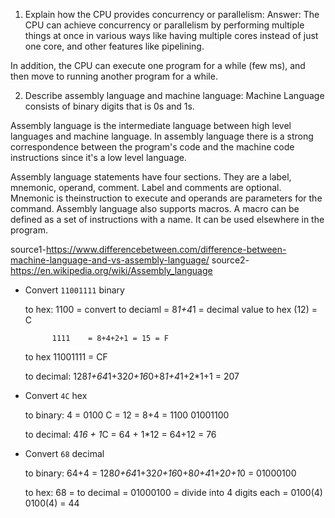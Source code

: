 <!-- Answers to the Short Answer Essay Questions go here -->
  
1. Explain how the CPU provides concurrency or parallelism:
Answer: The CPU can achieve concurrency or parallelism by performing  multiple things at once in various ways like  having multiple cores instead of just one core, and other features like pipelining.

In addition, the CPU can execute one program for a while (few ms), and then move to running another program for a while.

2. Describe assembly language and machine language:
Machine Language consists of binary digits that is 0s and 1s. 

Assembly language is the intermediate language between high level languages and machine language. In assembly language there is a strong correspondence between the program's code and the machine code instructions since it's a low level language.  

Assembly language statements have four sections. They are a label, mnemonic, operand, comment. Label and comments are optional. Mnemonic is theinstruction to execute and operands are parameters for the command. Assembly language also supports macros. A macro can be defined as a set of instructions with a name. It can be used elsewhere in the program.

source1-https://www.differencebetween.com/difference-between-machine-language-and-vs-assembly-language/
source2-https://en.wikipedia.org/wiki/Assembly_language

* Convert `11001111` binary

    to hex: 1100   = convert to deciaml = 8*1+4*1  = decimal value to hex (12)  = C

            1111    = 8+4+2+1 = 15 = F

    to hex 11001111 = CF


    to decimal: 128*1+64*1+32*0+16*0+8*1+4*1+2*1+1 = 207


* Convert `4C` hex

    to binary: 4 = 0100   C = 12 = 8+4 = 1100
    01001100

    to decimal: 4*16 + 1*C = 64 + 1*12 = 64+12 = 76


* Convert `68` decimal

    to binary: 64+4 = 128*0+64*1+32*0+16*0+8*0+4*1+2*0+1*0 = 01000100

    to hex: 68 = to decimal = 01000100 = divide into 4 digits each =  0100(4) 0100(4)  = 44
